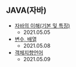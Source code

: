 JAVA(자바)
-------------------------------------------------------------------------------------------
+ [자바의 이해(기본 및 특징)](https://develaniper-devpage.tistory.com/48?category=479024)
  * 2021.05.05
+ [변수, 배열](https://develaniper-devpage.tistory.com/60)
  * 2021.05.08
+ [객체지향언어](https://develaniper-devpage.tistory.com/61?category=479024)
  * 2021.05.09
